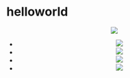 # helloworld
<!DOCTYPE html>
<html lang="pt-br">
<head>
    <meta charset="UTF-8">
    <meta name="viewport" content="width=device-width, initial-scale=1.0">
    <link rel="stylesheet" type="text/css" href="projeto-css1.css">
    <script src="projeto-js1.js"></script>
    <title>Projeto 1no</title>

</head>
<body>
    <header class="menu-principal">
        <main>
            <div class="header-1">
                <div class="logo">
                    <img src="C:\Users\Eu\Downloads\emp tst (1).png" />
                </div>
                <div class="redes-sociais">
                    <ul>
                        <li><a href=""><img src="C:\Users\Eu\Downloads\fc (1).png"/></a></li>
                        <li><a href=""><img src="C:\Users\Eu\Downloads\twt (1).png"/></a></li>
                        <li><a href=""><img src="C:\Users\Eu\Downloads\ggt (1).jpg"/></a></li>
                        <li><a href=""><img src="C:\Users\Eu\Downloads\linkedin ofc.png"/></a></li>
                    </ul>
                </div>
            </div>
        </main>
    </header>

</body>
</html>
<!--Comentário em html-->
